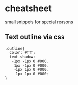 # cheatsheet
small snippets for special reasons

## Text outline via css
```
.outline{
  color: #fff;
  text-shadow:
   -1px -1px 0 #000,
    1px -1px 0 #000,
    -1px 1px 0 #000,
     1px 1px 0 #000;
}
```
